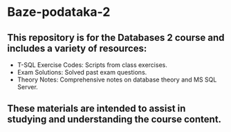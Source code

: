# Baze-podataka-2
## This repository is for the Databases 2 course and includes a variety of resources:

- T-SQL Exercise Codes: Scripts from class exercises.
- Exam Solutions: Solved past exam questions.
- Theory Notes: Comprehensive notes on database theory and MS SQL Server.
## These materials are intended to assist in studying and understanding the course content. 





